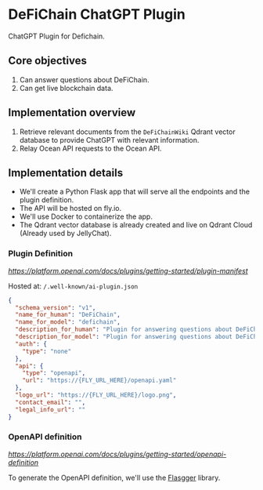 # DeFiChain ChatGPT Plugin

ChatGPT Plugin for Defichain.

## Core objectives

1. Can answer questions about DeFiChain.
2. Can get live blockchain data.

## Implementation overview

1. Retrieve relevant documents from the `DeFiChainWiki` Qdrant vector database to provide ChatGPT with relevant information.
2. Relay Ocean API requests to the Ocean API.

## Implementation details

- We'll create a Python Flask app that will serve all the endpoints and the plugin definition.
- The API will be hosted on fly.io.
- We'll use Docker to containerize the app.
- The Qdrant vector database is already created and live on Qdrant Cloud (Already used by JellyChat).

### Plugin Definition

_https://platform.openai.com/docs/plugins/getting-started/plugin-manifest_

Hosted at: `/.well-known/ai-plugin.json`

```json
{
  "schema_version": "v1",
  "name_for_human": "DeFiChain",
  "name_for_model": "defichain",
  "description_for_human": "Plugin for answering questions about DeFiChain and getting live blockchain data.",
  "description_for_model": "Plugin for answering questions about DeFiChain and getting live blockchain data.",
  "auth": {
    "type": "none"
  },
  "api": {
    "type": "openapi",
    "url": "https://{FLY_URL_HERE}/openapi.yaml"
  },
  "logo_url": "https://{FLY_URL_HERE}/logo.png",
  "contact_email": "",
  "legal_info_url": ""
}
```

### OpenAPI definition

_https://platform.openai.com/docs/plugins/getting-started/openapi-definition_

To generate the OpenAPI definition, we'll use the [Flasgger](https://github.com/flasgger/flasgger) library.
